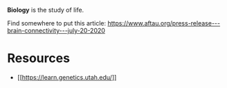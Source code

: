 **Biology** is the study of life.

Find somewhere to put this article: https://www.aftau.org/press-release---brain-connectivity---july-20-2020

# Resources

* [[https://learn.genetics.utah.edu/]]
